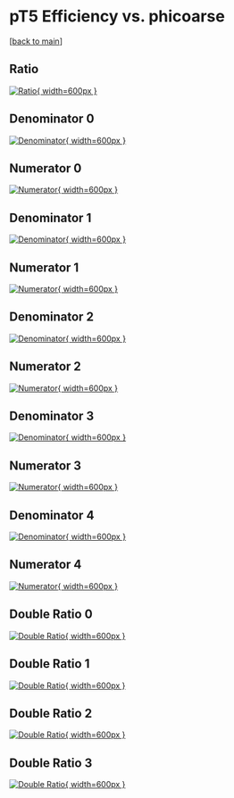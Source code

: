 # pT5 Efficiency vs. phicoarse

[[back to main](./)]



## Ratio

[![Ratio](../mtv/var/pT5_base_321_0_eff_phicoarse.png){ width=600px }](../mtv/var/pT5_base_321_0_eff_phicoarse.pdf)

## Denominator 0

[![Denominator](../mtv/den/pT5_base_321_0_eff_phicoarse_den0.png){ width=600px }](../mtv/den/pT5_base_321_0_eff_phicoarse_den0.pdf)

## Numerator 0

[![Numerator](../mtv/num/pT5_base_321_0_eff_phicoarse_num0.png){ width=600px }](../mtv/num/pT5_base_321_0_eff_phicoarse_num0.pdf)

## Denominator 1

[![Denominator](../mtv/den/pT5_base_321_0_eff_phicoarse_den1.png){ width=600px }](../mtv/den/pT5_base_321_0_eff_phicoarse_den1.pdf)

## Numerator 1

[![Numerator](../mtv/num/pT5_base_321_0_eff_phicoarse_num1.png){ width=600px }](../mtv/num/pT5_base_321_0_eff_phicoarse_num1.pdf)

## Denominator 2

[![Denominator](../mtv/den/pT5_base_321_0_eff_phicoarse_den2.png){ width=600px }](../mtv/den/pT5_base_321_0_eff_phicoarse_den2.pdf)

## Numerator 2

[![Numerator](../mtv/num/pT5_base_321_0_eff_phicoarse_num2.png){ width=600px }](../mtv/num/pT5_base_321_0_eff_phicoarse_num2.pdf)

## Denominator 3

[![Denominator](../mtv/den/pT5_base_321_0_eff_phicoarse_den3.png){ width=600px }](../mtv/den/pT5_base_321_0_eff_phicoarse_den3.pdf)

## Numerator 3

[![Numerator](../mtv/num/pT5_base_321_0_eff_phicoarse_num3.png){ width=600px }](../mtv/num/pT5_base_321_0_eff_phicoarse_num3.pdf)

## Denominator 4

[![Denominator](../mtv/den/pT5_base_321_0_eff_phicoarse_den4.png){ width=600px }](../mtv/den/pT5_base_321_0_eff_phicoarse_den4.pdf)

## Numerator 4

[![Numerator](../mtv/num/pT5_base_321_0_eff_phicoarse_num4.png){ width=600px }](../mtv/num/pT5_base_321_0_eff_phicoarse_num4.pdf)

## Double Ratio 0

[![Double Ratio](../mtv/ratio/pT5_base_321_0_eff_phicoarse_ratio0.png){ width=600px }](../mtv/ratio/pT5_base_321_0_eff_phicoarse_ratio0.pdf)

## Double Ratio 1

[![Double Ratio](../mtv/ratio/pT5_base_321_0_eff_phicoarse_ratio1.png){ width=600px }](../mtv/ratio/pT5_base_321_0_eff_phicoarse_ratio1.pdf)

## Double Ratio 2

[![Double Ratio](../mtv/ratio/pT5_base_321_0_eff_phicoarse_ratio2.png){ width=600px }](../mtv/ratio/pT5_base_321_0_eff_phicoarse_ratio2.pdf)

## Double Ratio 3

[![Double Ratio](../mtv/ratio/pT5_base_321_0_eff_phicoarse_ratio3.png){ width=600px }](../mtv/ratio/pT5_base_321_0_eff_phicoarse_ratio3.pdf)

